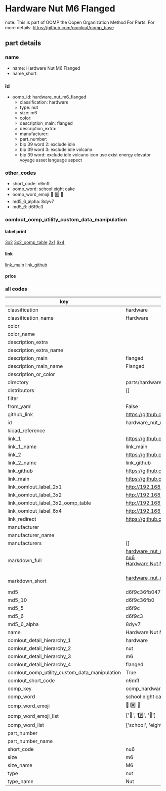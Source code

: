 # Hardware Nut M6 Flanged  

note: This is part of OOMP the Oopen Organization Method For Parts. For more details: https://github.com/oomlout/oomp_base

##  part details
  







### name
* name: Hardware Nut M6 Flanged
* name_short: 
### id
* oomp_id: hardware_nut_m6_flanged
  * classification: hardware
  * type: nut
  * size: m6
  * color: 
  * description_main: flanged
  * description_extra: 
  * manufacturer: 
  * part_number: 
  * bip 39 word 2: exclude idle
  * bip 39 word 3: exclude idle volcano
  * bip 39 word: exclude idle volcano icon use exist energy elevator voyage asset language aspect

### other_codes
* short_code: n6mfl
* oomp_word: school eight cake
* oomp_word_emoji :school: :eight: :cake:
* md5_6_alpha: 8dyv7
* md5_6: d6f9c3






### oomlout_oomp_utility_custom_data_manipulation
#### label print
[3x2](http://192.168.1.245:1112/?label=oomp%208dyv7)
[3x2_oomp_table](http://192.168.1.108:1112/?label=oomp%208dyv7)
[2x1](http://192.168.1.242:1112/?label=oomp%208dyv7)
[6x4](http://192.168.1.55:1112/?label=oomp%208dyv7)    

#### link

[link_main](https://github.com/oomlout/oomlout_oomp_version_1_messy/tree/main/parts/hardware_nut_m6_flanged) [link_github](https://github.com/oomlout/oomlout_oomp_version_1_messy/tree/main/parts/hardware_nut_m6_flanged)                             

#### price







### all codes 
| key | value |  
| --- | --- |  
| classification | hardware |  
| classification_name | Hardware |  
| color |  |  
| color_name |  |  
| description_extra |  |  
| description_extra_name |  |  
| description_main | flanged |  
| description_main_name | Flanged |  
| description_or_color |   |  
| directory | parts/hardware_nut_m6_flanged |  
| distributors | [] |  
| filter |  |  
| from_yaml | False |  
| github_link | https://github.com/oomlout/oomlout_oomp_part_src/tree/main/parts/hardware_nut_m6_flanged |  
| id | hardware_nut_m6_flanged |  
| kicad_reference |  |  
| link_1 | https://github.com/oomlout/oomlout_oomp_version_1_messy/tree/main/parts/hardware_nut_m6_flanged |  
| link_1_name | link_main |  
| link_2 | https://github.com/oomlout/oomlout_oomp_version_1_messy/tree/main/parts/hardware_nut_m6_flanged |  
| link_2_name | link_github |  
| link_github | https://github.com/oomlout/oomlout_oomp_version_1_messy/tree/main/parts/hardware_nut_m6_flanged |  
| link_main | https://github.com/oomlout/oomlout_oomp_version_1_messy/tree/main/parts/hardware_nut_m6_flanged |  
| link_oomlout_label_2x1 | http://192.168.1.242:1112/?label=oomp%208dyv7 |  
| link_oomlout_label_3x2 | http://192.168.1.245:1112/?label=oomp%208dyv7 |  
| link_oomlout_label_3x2_oomp_table | http://192.168.1.108:1112/?label=oomp%208dyv7 |  
| link_oomlout_label_6x4 | http://192.168.1.55:1112/?label=oomp%208dyv7 |  
| link_redirect | https://github.com/oomlout/oomlout_oomp_version_1_messy/tree/main/parts/hardware_nut_m6_flanged |  
| manufacturer |  |  
| manufacturer_name |  |  
| manufacturers | [] |  
| markdown_full | [hardware_nut_m6_flanged](none)<br>[nu6](none)<br>[Hardware Nut M6 Flanged](none)<br><br> |  
| markdown_short | [hardware_nut_m6_flanged](none)<br><br> |  
| md5 | d6f9c36fb047e9413f77d705eb5c2a77 |  
| md5_10 | d6f9c36fb0 |  
| md5_5 | d6f9c |  
| md5_6 | d6f9c3 |  
| md5_6_alpha | 8dyv7 |  
| name | Hardware Nut M6 Flanged |  
| oomlout_detail_hierarchy_1 | hardware |  
| oomlout_detail_hierarchy_2 | nut |  
| oomlout_detail_hierarchy_3 | m6 |  
| oomlout_detail_hierarchy_4 | flanged |  
| oomlout_oomp_utility_custom_data_manipulation | True |  
| oomlout_short_code | n6mfl |  
| oomp_key | oomp_hardware_nut_m6_flanged |  
| oomp_word | school eight cake |  
| oomp_word_emoji | :school: :eight: :cake: |  
| oomp_word_emoji_list | [':school:', ':eight:', ':cake:'] |  
| oomp_word_list | ['school', 'eight', 'cake'] |  
| part_number |  |  
| part_number_name |  |  
| short_code | nu6 |  
| size | m6 |  
| size_name | M6 |  
| type | nut |  
| type_name | Nut |  
